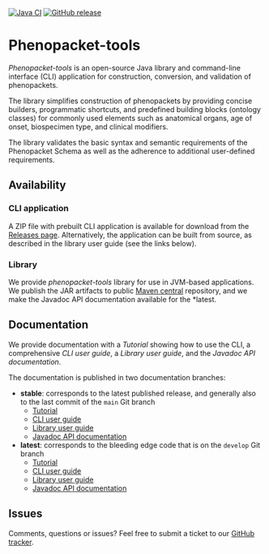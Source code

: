 [![Java CI](https://github.com/phenopackets/phenopacket-tools/workflows/Java%20CI/badge.svg)](https://github.com/phenopackets/phenopacket-tools/actions/workflows/main.yml)
[![GitHub release](https://img.shields.io/github/release/phenopackets/phenopacket-tools.svg)](https://github.com/phenopackets/phenopacket-tools/releases)

# Phenopacket-tools

*Phenopacket-tools* is an open-source Java library and command-line interface (CLI) application for construction, conversion, 
and validation of phenopackets. 

The library simplifies construction of phenopackets by providing concise builders, 
programmatic shortcuts, and predefined building blocks (ontology classes) for commonly used elements 
such as anatomical organs, age of onset, biospecimen type, and clinical modifiers. 

The library validates the basic syntax and semantic requirements of the Phenopacket Schema as well 
as the adherence to additional user-defined requirements. 

## Availability

### CLI application

A ZIP file with prebuilt CLI application is available for download from the [Releases page](https://github.com/phenopackets/phenopacket-tools/releases).
Alternatively, the application can be built from source, as described in the library user guide (see the links below).

### Library

We provide *phenopacket-tools* library for use in JVM-based applications. 
We publish the JAR artifacts to public [Maven central](https://mvnrepository.com/artifact/org.phenopackets.phenopackettools) 
repository, and we make the Javadoc API documentation available for the *latest.

## Documentation

We provide documentation with a *Tutorial* showing how to use the CLI, a comprehensive *CLI user guide*,
a *Library user guide*, and the *Javadoc API documentation*.

The documentation is published in two documentation branches:
- **stable**: corresponds to the latest published release, and generally also to the last commit of the `main` Git branch
  - [Tutorial](http://phenopackets.org/phenopacket-tools/stable/tutorial.html)
  - [CLI user guide](http://phenopackets.org/phenopacket-tools/stable/cli.html)
  - [Library user guide](http://phenopackets.org/phenopacket-tools/stable)
  - [Javadoc API documentation](http://phenopackets.org/phenopacket-tools/stable/apidocs)
- **latest**: corresponds to the bleeding edge code that is on the `develop` Git branch
  - [Tutorial](http://phenopackets.org/phenopacket-tools/latest/tutorial.html)
  - [CLI user guide](http://phenopackets.org/phenopacket-tools/latest/cli.html)
  - [Library user guide](http://phenopackets.org/phenopacket-tools/latest)
  - [Javadoc API documentation](http://phenopackets.org/phenopacket-tools/latest/apidocs)  

## Issues

Comments, questions or issues? Feel free to submit a ticket to our [GitHub tracker](https://github.com/phenopackets/phenopacket-tools/issues).
